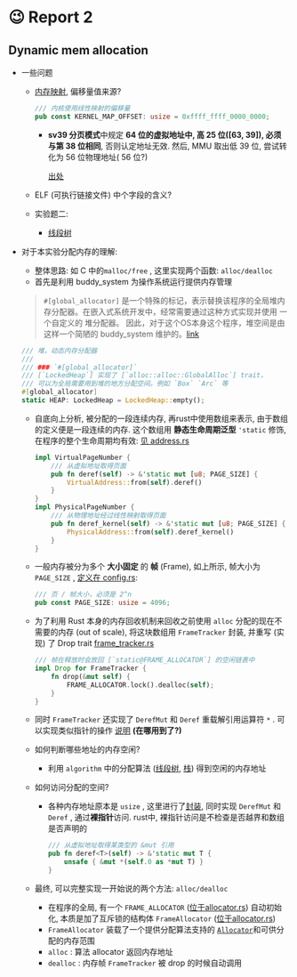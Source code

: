 # :wink: Report 2

## Dynamic mem allocation

- 一些问题
  - [内存映射](lab2/os/src/memory/config.rs), 偏移量值来源?

    ```Rust
    /// 内核使用线性映射的偏移量
    pub const KERNEL_MAP_OFFSET: usize = 0xffff_ffff_0000_0000;
    ```

    - **sv39 分页模式**中规定 **64 位的虚拟地址中, 高 25 位([63, 39]), 必须与第 38 位相同**, 否则认定地址无效. 
      然后, MMU 取出低 39 位, 尝试转化为 56 位物理地址( 56 位?)

      [出处](https://rcore-os.github.io/rCore-Tutorial-Book-v3/chapter4/3sv39-implementation-1.html#id3)
  - ELF (可执行链接文件) 中个字段的含义?
  - 实验题二:
    - [线段树](https://www.cnblogs.com/AC-King/p/7789013.html)
- 对于本实验分配内存的理解:
  - 整体思路: 如 C 中的`malloc/free` , 这里实现两个函数: `alloc/dealloc`
  - 首先是利用 buddy_system 为操作系统运行提供内存管理
  
  > `#[global_allocator]` 是一个特殊的标记，表示替换该程序的全局堆内存分配器。在嵌入式系统开发中，经常需要通过这种方式实现并使用 一个自定义的 堆分配器。 因此，对于这个OS本身这个程序，堆空间是由这样一个简陋的 buddy_system 维护的。[link](lab2/os/src/memory/heap.rs#L19)

  ```rust
  /// 堆，动态内存分配器
  ///
  /// ### `#[global_allocator]`
  /// [`LockedHeap`] 实现了 [`alloc::alloc::GlobalAlloc`] trait，
  /// 可以为全局需要用到堆的地方分配空间。例如 `Box` `Arc` 等
  #[global_allocator]
  static HEAP: LockedHeap = LockedHeap::empty();
  ```
  
  - 自底向上分析, 被分配的一段连续内存, 再rust中使用数组来表示, 由于数组的定义便是一段连续的内存. 这个数组用 **静态生命周期泛型** `'static` 修饰, 在程序的整个生命周期均有效: [见 address.rs](lab2/os/src/memory/address.rs)

    ```rust
    impl VirtualPageNumber {
        /// 从虚拟地址取得页面
        pub fn deref(self) -> &'static mut [u8; PAGE_SIZE] {
            VirtualAddress::from(self).deref()
        }
    }
    impl PhysicalPageNumber {
        /// 从物理地址经过线性映射取得页面
        pub fn deref_kernel(self) -> &'static mut [u8; PAGE_SIZE] {
            PhysicalAddress::from(self).deref_kernel()
        }
    }
    ```

  - 一般内存被分为多个 **大小固定** 的 **帧** (Frame), 如上所示, 帧大小为 `PAGE_SIZE` , [定义在 config.rs](lab2/os/src/memory/config.rs):

    ```rust
    /// 页 / 帧大小，必须是 2^n
    pub const PAGE_SIZE: usize = 4096;
    ```

  - 为了利用 Rust 本身的内存回收机制来回收之前使用 `alloc` 分配的现在不需要的内存 (out of scale), 将这块数组用 `FrameTracker` 封装, 并重写 (实现) 了 Drop trait  [frame_tracker.rs](lab2/os/src/memory/frame/frame_tracker.rs)

    ```rust
    /// 帧在释放时会放回 [`static@FRAME_ALLOCATOR`] 的空闲链表中
    impl Drop for FrameTracker {
        fn drop(&mut self) {
            FRAME_ALLOCATOR.lock().dealloc(self);
        }
    }
    ```

  - 同时 `FrameTracker` 还实现了 `DerefMut` 和 `Deref` 重载解引用运算符 `*` . 可以实现类似指针的操作 [说明](http://bean-li.github.io/Deref-DerefMut/) **(在哪用到了?)**
  - 如何判断哪些地址的内存空闲?
    - 利用 `algorithm` 中的分配算法 ([线段树](lab2/os/src/algorithm/src/allocator/segment_tree_allocator.rs), [栈](lab2/os/src/algorithm/src/allocator/stacked_allocator.rs)) 得到空闲的内存地址
  - 如何访问分配的空间?
    - 各种内存地址原本是 `usize` , 这里进行了[封装](lab2/os/src/memory/address.rs), 同时实现 `DerefMut` 和 `Deref` , 通过**裸指针**访问. rust中, 裸指针访问是不检查是否越界和数组是否声明的

      ```rust
      /// 从虚拟地址取得某类型的 &mut 引用
      pub fn deref<T>(self) -> &'static mut T {
          unsafe { &mut *(self.0 as *mut T) }
      }
      ```

  - 最终, 可以完整实现一开始说的两个方法: `alloc/dealloc`
    - 在程序的全局, 有一个 `FRAME_ALLOCATOR` ([位于allocator.rs](lab2/os/src/memory/frame/allocator.rs)) 自动初始化, 本质是加了互斥锁的结构体 `FrameAllocator` ([位于allocator.rs](lab2/os/src/memory/frame/allocator.rs))
    - `FrameAllocator` 装载了一个提供分配算法支持的 [`Allocator`](lab2/os/src/algorithm/src/allocator/mod.rs)和可供分配的内存范围
    - `alloc` : 算法 allocator 返回内存地址
    - `dealloc` : 内存帧 `FrameTracker` 被 drop 的时候自动调用
